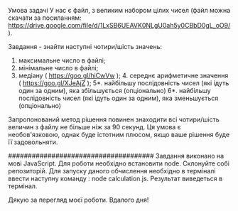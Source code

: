 Умова задачі
У нас є файл, з великим набором цілих чисел (файл можна скачати за посиланням: https://drive.google.com/file/d/1LxSB6UEAVK0NLgU0ah5y0CBbD0gL_oO9/ ).

Завдання - знайти наступні чотири/шість значень:

1. максимальне число в файлі;
2. мінімальне число в файлі;
3. медіану ( https://goo.gl/hiCwVw ); 4. середнє арифметичне значення ( https://goo.gl/XJeAjZ );
   5*. найбільшу послідовність чисел (які ідуть один за одним), яка збільшується (опціонально)
   6*. найбільшу послідовність чисел (які ідуть один за одним), яка зменьшується (опціонально)

Запропонований метод рішення повинен знаходити всі чотири/шість величин з файлу не більше ніж за 90 секунд. Ця умова є необов'язковою, однак буде істотним плюсом, якщо ваше рішення буде її задовольняти.

#####################################
Завдання виконано на мові JavaScript.
Для роботи необхідно встановити node. Склонуйте собі репозиторій.
Для запуску даного обчислення необхідно в терміналі ввести наступну команду : node calculation.js.
Результат виведеться в термінал.

Дякую за перегляд моєї роботи. Вдалого дня!

